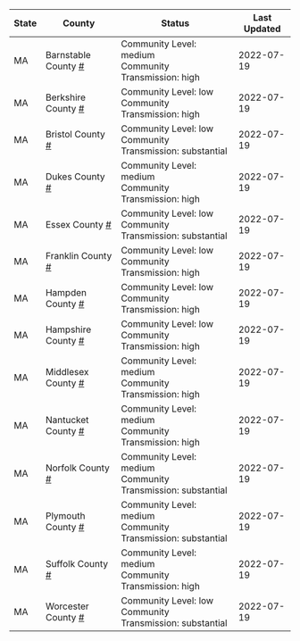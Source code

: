 State | County | Status | Last Updated
--- | --- | --- | --- 
MA | Barnstable County <a href="#barnstable_county">#</a> | <a name="barnstable_county"></a>Community Level: medium<br/>Community Transmission: high | 2022-07-19
MA | Berkshire County <a href="#berkshire_county">#</a> | <a name="berkshire_county"></a>Community Level: low<br/>Community Transmission: high | 2022-07-19
MA | Bristol County <a href="#bristol_county">#</a> | <a name="bristol_county"></a>Community Level: low<br/>Community Transmission: substantial | 2022-07-19
MA | Dukes County <a href="#dukes_county">#</a> | <a name="dukes_county"></a>Community Level: medium<br/>Community Transmission: high | 2022-07-19
MA | Essex County <a href="#essex_county">#</a> | <a name="essex_county"></a>Community Level: low<br/>Community Transmission: substantial | 2022-07-19
MA | Franklin County <a href="#franklin_county">#</a> | <a name="franklin_county"></a>Community Level: low<br/>Community Transmission: high | 2022-07-19
MA | Hampden County <a href="#hampden_county">#</a> | <a name="hampden_county"></a>Community Level: low<br/>Community Transmission: high | 2022-07-19
MA | Hampshire County <a href="#hampshire_county">#</a> | <a name="hampshire_county"></a>Community Level: low<br/>Community Transmission: high | 2022-07-19
MA | Middlesex County <a href="#middlesex_county">#</a> | <a name="middlesex_county"></a>Community Level: medium<br/>Community Transmission: high | 2022-07-19
MA | Nantucket County <a href="#nantucket_county">#</a> | <a name="nantucket_county"></a>Community Level: medium<br/>Community Transmission: high | 2022-07-19
MA | Norfolk County <a href="#norfolk_county">#</a> | <a name="norfolk_county"></a>Community Level: medium<br/>Community Transmission: substantial | 2022-07-19
MA | Plymouth County <a href="#plymouth_county">#</a> | <a name="plymouth_county"></a>Community Level: medium<br/>Community Transmission: substantial | 2022-07-19
MA | Suffolk County <a href="#suffolk_county">#</a> | <a name="suffolk_county"></a>Community Level: medium<br/>Community Transmission: high | 2022-07-19
MA | Worcester County <a href="#worcester_county">#</a> | <a name="worcester_county"></a>Community Level: low<br/>Community Transmission: substantial | 2022-07-19
